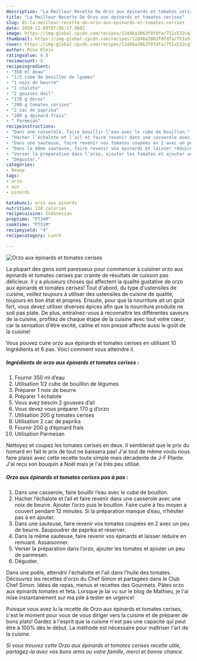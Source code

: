 ```yaml
---
description: "La Meilleur Recette De Orzo aux épinards et tomates cerises"
title: "La Meilleur Recette De Orzo aux épinards et tomates cerises"
slug: 81-la-meilleur-recette-de-orzo-aux-epinards-et-tomates-cerises
date: 2020-12-09T07:06:17.960Z
image: https://img-global.cpcdn.com/recipes/12d46a3063f8fdfa/751x532cq70/orzo-aux-epinards-et-tomates-cerises-photo-principale-de-la-recette.jpg
thumbnail: https://img-global.cpcdn.com/recipes/12d46a3063f8fdfa/751x532cq70/orzo-aux-epinards-et-tomates-cerises-photo-principale-de-la-recette.jpg
cover: https://img-global.cpcdn.com/recipes/12d46a3063f8fdfa/751x532cq70/orzo-aux-epinards-et-tomates-cerises-photo-principale-de-la-recette.jpg
author: Mina Klein
ratingvalue: 4.8
reviewcount: 9
recipeingredient:
- "350 ml deau"
- "1/2 cube de bouillon de lgumes"
- "1 noix de beurre"
- "1 chalote"
- "2 gousses dail"
- "170 g dorzo"
- "200 g tomates cerises"
- "2 cac de paprika"
- "200 g dpinard frais"
- " Parmesan"
recipeinstructions:
- "Dans une casserole, faire bouillir l’eau avec le cube de bouillon."
- "Hacher l’échalote et l’ail et faire revenir dans une casserole avec une noix de beurre. Ajouter l’orzo puis le bouillon. Faire cuire à feu moyen a couvert pendant 12 minutes. Si la préparation manque d’eau, n’hésiter pas à en ajouter."
- "Dans une sauteuse, faire revenir vos tomates coupées en 2 avec un peu de beurre. Saupoudrer de paprika et réserver."
- "Dans la même sauteuse, faire revenir vos épinards et laisser réduire en remuant. Assaisonner."
- "Verser la préparation dans l’orzo, ajouter les tomates et ajouter un peu de parmesan."
- "Déguster."
categories:
- Resep
tags:
- orzo
- aux
- pinards

katakunci: orzo aux pinards 
nutrition: 230 calories
recipecuisine: Indonesian
preptime: "PT34M"
cooktime: "PT31M"
recipeyield: "4"
recipecategory: Lunch

---
```



![Orzo aux épinards et tomates cerises](https://img-global.cpcdn.com/recipes/12d46a3063f8fdfa/751x532cq70/orzo-aux-epinards-et-tomates-cerises-photo-principale-de-la-recette.jpg)

La plupart des gens sont paresseux pour commencer à cuisiner orzo aux épinards et tomates cerises par crainte de résultats de cuisson pas délicieux. Il y a plusieurs choses qui affectent la qualité gustative de orzo aux épinards et tomates cerises! Tout d'abord, du type d'ustensiles de cuisine, veillez toujours à utiliser des ustensiles de cuisine de qualité, toujours en bon état et propres. Ensuite, pour que la nourriture ait un goût fort, vous devez utiliser diverses épices afin que la nourriture produite ne soit pas plate. De plus, entraînez-vous à reconnaître les différentes saveurs de la cuisine, profitez de chaque étape de la cuisine avec tout votre cœur, car la sensation d'être excité, calme et non pressé affecte aussi le goût de la cuisine!

<!--inarticleads1-->

Vous pouvez cuire orzo aux épinards et tomates cerises en utilisant 10 Ingrédients et 6 pas. Voici comment vous atteindre il.

##### Ingrédients de orzo aux épinards et tomates cerises :

1. Fournir 350 ml d’eau
1. Utilisation 1/2 cube de bouillon de légumes
1. Préparer 1 noix de beurre
1. Préparer 1 échalote
1. Vous avez besoin 2 gousses d’ail
1. Vous devez vous préparer 170 g d’orzo
1. Utilisation 200 g tomates cerises
1. Utilisation 2 cac de paprika
1. Fournir 200 g d’épinard frais
1. Utilisation  Parmesan


Nettoyez et coupez les tomates cerises en deux. Il semblerait que le prix du homard en fait le prix de tout ne baissera pas! J&#39;ai tout de même voulu nous faire plaisir avec cette recette toute simple mais décadente de J-F Plante. J&#39;ai reçu son bouquin à Noël mais je l&#39;ai très peu utilisé. 

<!--inarticleads2-->

##### Orzo aux épinards et tomates cerises pas à pas :

1. Dans une casserole, faire bouillir l’eau avec le cube de bouillon.
1. Hacher l’échalote et l’ail et faire revenir dans une casserole avec une noix de beurre. Ajouter l’orzo puis le bouillon. Faire cuire à feu moyen a couvert pendant 12 minutes. Si la préparation manque d’eau, n’hésiter pas à en ajouter.
1. Dans une sauteuse, faire revenir vos tomates coupées en 2 avec un peu de beurre. Saupoudrer de paprika et réserver.
1. Dans la même sauteuse, faire revenir vos épinards et laisser réduire en remuant. Assaisonner.
1. Verser la préparation dans l’orzo, ajouter les tomates et ajouter un peu de parmesan.
1. Déguster.


Dans une poêle, attendrir l&#39;échalotte et l&#39;ail dans l&#39;huile des tomates. Découvrez les recettes d&#39;orzo du Chef Simon et partagées dans le Club Chef Simon. Idées de repas, menus et recettes des Gourmets. Pâtes orzo aux épinards tomates et feta. Lorsque je lai vu sur le blog de Mathieu, je l&#39;ai mise instantanément sur ma pile à tester en urgence! 

<!--inarticleads1-->

<p>
Puisque vous avez lu la recette de Orzo aux épinards et tomates cerises, c'est le moment pour vous de vous diriger vers la cuisine et de préparer de bons plats! Gardez à l'esprit que la cuisine n'est pas une capacité qui peut être à 100% dès le début. La méthode est nécessaire pour maîtriser l'art de la cuisine.
</p>

<p>
<i>Si vous trouvez cette Orzo aux épinards et tomates cerises recette utile, partagez-la avec vos bons amis ou votre famille, merci et bonne chance.</i>
</p>
